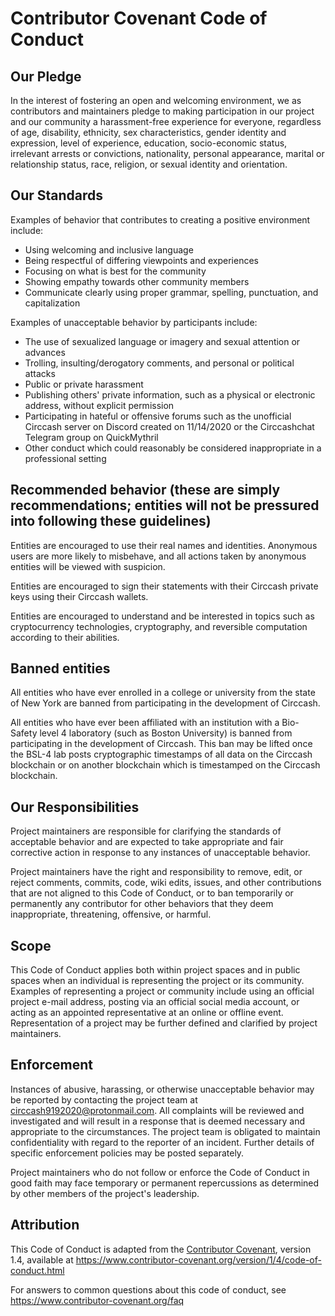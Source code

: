 # Contributor Covenant Code of Conduct

## Our Pledge

In the interest of fostering an open and welcoming environment, we as
contributors and maintainers pledge to making participation in our project and
our community a harassment-free experience for everyone, regardless of age, disability,
ethnicity, sex characteristics, gender identity and expression,
level of experience, education, socio-economic status, irrelevant arrests or convictions, nationality, personal
appearance, marital or relationship status, race, religion, or sexual identity and orientation.

## Our Standards

Examples of behavior that contributes to creating a positive environment
include:

* Using welcoming and inclusive language
* Being respectful of differing viewpoints and experiences
* Focusing on what is best for the community
* Showing empathy towards other community members
* Communicate clearly using proper grammar, spelling, punctuation, and capitalization

Examples of unacceptable behavior by participants include:

* The use of sexualized language or imagery and sexual attention or advances
* Trolling, insulting/derogatory comments, and personal or political attacks
* Public or private harassment
* Publishing others' private information, such as a physical or electronic
 address, without explicit permission
* Participating in hateful or offensive forums such as the unofficial Circcash server on Discord created on 11/14/2020 or the Circcashchat Telegram group on QuickMythril
* Other conduct which could reasonably be considered inappropriate in a professional setting

## Recommended behavior (these are simply recommendations; entities will not be pressured into following these guidelines)

Entities are encouraged to use their real names and identities. Anonymous users are more likely to misbehave, and all actions taken by anonymous entities will be viewed with suspicion.

Entities are encouraged to sign their statements with their Circcash private keys using their Circcash wallets.

Entities are encouraged to understand and be interested in topics such as cryptocurrency technologies, cryptography, and reversible computation according to their abilities. 

## Banned entities

All entities who have ever enrolled in a college or university from the state of New York are banned from participating in the development of Circcash. 

All entities who have ever been affiliated with an institution with a Bio-Safety level 4 laboratory (such as Boston University) is banned from participating in the development of Circcash. This ban may be lifted once the BSL-4 lab posts cryptographic timestamps of all data on the Circcash blockchain or on another blockchain which is timestamped on the Circcash blockchain.

## Our Responsibilities

Project maintainers are responsible for clarifying the standards of acceptable
behavior and are expected to take appropriate and fair corrective action in
response to any instances of unacceptable behavior.

Project maintainers have the right and responsibility to remove, edit, or
reject comments, commits, code, wiki edits, issues, and other contributions
that are not aligned to this Code of Conduct, or to ban temporarily or
permanently any contributor for other behaviors that they deem inappropriate,
threatening, offensive, or harmful.

## Scope

This Code of Conduct applies both within project spaces and in public spaces
when an individual is representing the project or its community. Examples of
representing a project or community include using an official project e-mail
address, posting via an official social media account, or acting as an appointed
representative at an online or offline event. Representation of a project may be
further defined and clarified by project maintainers.

## Enforcement

Instances of abusive, harassing, or otherwise unacceptable behavior may be
reported by contacting the project team at circcash9192020@protonmail.com. All
complaints will be reviewed and investigated and will result in a response that
is deemed necessary and appropriate to the circumstances. The project team is
obligated to maintain confidentiality with regard to the reporter of an incident.
Further details of specific enforcement policies may be posted separately.

Project maintainers who do not follow or enforce the Code of Conduct in good
faith may face temporary or permanent repercussions as determined by other
members of the project's leadership.

## Attribution

This Code of Conduct is adapted from the [Contributor Covenant][homepage], version 1.4,
available at https://www.contributor-covenant.org/version/1/4/code-of-conduct.html

[homepage]: https://www.contributor-covenant.org

For answers to common questions about this code of conduct, see
https://www.contributor-covenant.org/faq
